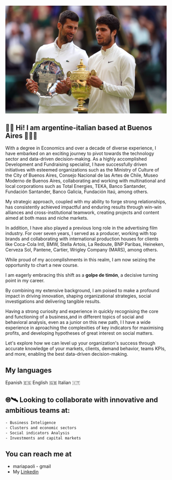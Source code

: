 ![hola](%202023_07.png)

## 👋🏽 Hi! I am argentine-italian based at Buenos Aires 👩🏻‍🚀 

With a degree in Economics and over a decade of diverse experience, I have embarked on an exciting journey to pivot towards the technology sector and data-driven decision-making. As a highly accomplished Development and Fundraising specialist, I have successfully driven initiatives with esteemed organizations such as the Ministry of Culture of the City of Buenos Aires, Consejo Nacional de las Artes de Chile, Museo Moderno de Buenos Aires, collaborating and working with multinational and local corporations such as Total Energies, TEKA, Banco Santander, Fundación Santander, Banco Galicia, Fundación Itaú, among others.

My strategic approach, coupled with my ability to forge strong relationships, has consistently achieved impactful and enduring results through win-win alliances and cross-institutional teamwork, creating projects and content aimed at both mass and niche markets. 

In addition, I have also played a previous long role in the advertising film industry. For over seven years, I served as a producer, working with top brands and collaborating with international production houses for clients like Coca-Cola Intl, BMW, Stella Artois, La Redoute, BNP Paribas, Heineken, Cerveza Sol, Pantene, Cartier, Wrigley Company (MARS), among others.

While proud of my accomplishments in this realm, I am now seizing the opportunity to chart a new course.

I am eagerly embracing this shift as a <b>golpe de timón</b>, a decisive turning point in my career.

By combining my extensive background, I am poised to make a profound impact in driving innovation, shaping organizational strategies, social investigations and delivering tangible results.

Having a strong curiosity and experience in quickly recognising the core and functioning of a business,and in different topics of social and behavioral analysis, even as a junior on this new path, I I have a wide experience in aproaching the complexities of key indicators for maximising profits, and developing hypotheses of great interest on social matters.

Let's explore how we can level up your organization's success through accurate knowledge of your markets, clients, demand behavior, teams KPIs, and more, enabling the best data-driven decision-making.
  
## My languages <br>
Epanish 🇪🇸 English 🇬🇧 Italian 🇮🇹 

## 🌐🛰 Looking to collaborate with innovative and ambitious teams at: <br>
    - Business Inteligence
    - Clusters and economic sectors
    - Social indicators Analysis
    - Investments and capital markets
    
## You can reach me at

* mariapaoli - gmail
* My [Linkedin](https://www.linkedin.com/in/mariapaoli)
